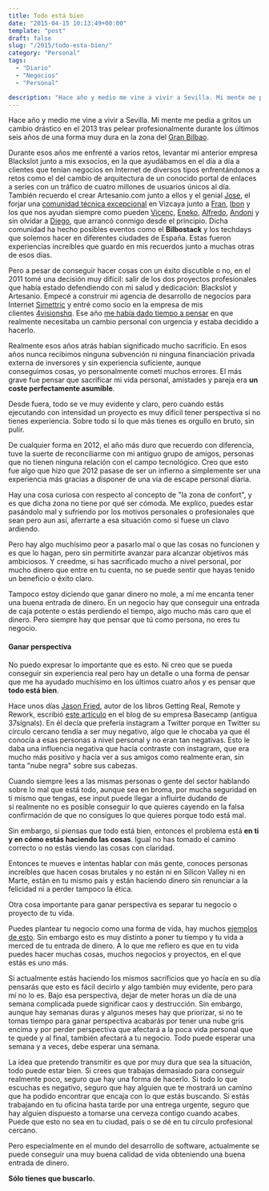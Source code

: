 ```yaml
---
title: Todo está bien
date: "2015-04-15 10:13:49+00:00"
template: "post"
draft: false
slug: "/2015/todo-esta-bien/"
category: "Personal"
tags:
  - "Diario"
  - "Negocios"
  - "Personal"

description: "Hace año y medio me vine a vivir a Sevilla. Mi mente me pedía a gritos un cambio drástico en el 2013 tras pelear profesionalmente durante los últimos seis años de una forma muy dura en la zona del Gran Bilbao."
---
```


Hace año y medio me vine a vivir a Sevilla. Mi mente me pedía a gritos un cambio drástico en el 2013 tras pelear profesionalmente durante los últimos seis años de una forma muy dura en la zona del [Gran Bilbao](http://es.wikipedia.org/wiki/Gran_Bilbao).

Durante esos años me enfrenté a varios retos, levantar mi anterior empresa Blackslot junto a mis exsocios, en la que ayudábamos en el día a día a clientes que tenían negocios en Internet de diversos tipos enfrentándonos a retos como el del cambio de arquitectura de un conocido portal de enlaces a series con un tráfico de cuatro millones de usuarios únicos al día. También recuerdo el crear Artesanio.com junto a ellos y el genial [Jose](https://twitter.com/venzario), el forjar una [comunidad técnica excepcional](http://www.meetup.com/es/elcomite/) en Vizcaya junto a [Fran](https://twitter.com/fran_mosteiro), [Ibon](https://twitter.com/ibonilm) y los que nos ayudan siempre como pueden [Vicenç](https://twitter.com/vgaltes), [Eneko](https://twitter.com/enekopalencia), [Alfredo](https://twitter.com/alfredodev), [Andoni](https://twitter.com/andoniarroyo) y sin olvidar a [Diego](https://twitter.com/arketipo), que arrancó conmigo desde el principio. Dicha comunidad ha hecho posibles eventos como el **Bilbostack** y los techdays que solemos hacer en diferentes ciudades de España. Estas fueron experiencias increíbles que guardo en mis recuerdos junto a muchas otras de esos días.

Pero a pesar de conseguir hacer cosas con un éxito discutible o no, en el 2011 tomé una decisión muy difícil: salir de los dos proyectos profesionales que había estado defendiendo con mi salud y dedicación: Blackslot y Artesanio. Empecé a construir mi agencia de desarrollo de negocios para Internet [Simettric](http://simettric.com) y entré como socio en la empresa de mis clientes [4visionshq](http://4visionshq.com). Ese año [me había dado tiempo a pensar](/2011/cierra-los-ojos/) en que realmente necesitaba un cambio personal con urgencia y estaba decidido a hacerlo.

Realmente esos años atrás habían significado mucho sacrificio. En esos años nunca recibimos ninguna subvención ni ninguna financiación privada externa de inversores y sin experiencia suficiente, aunque conseguimos cosas, yo personalmente cometí muchos errores. El más grave fue pensar que sacrificar mi vida personal, amistades y pareja era **un coste perfectamente asumible**.

Desde fuera, todo se ve muy evidente y claro, pero cuando estás ejecutando con intensidad un proyecto es muy difícil tener perspectiva si no tienes experiencia. Sobre todo si lo que más tienes es orgullo en bruto, sin pulir.

De cualquier forma en 2012, el año más duro que recuerdo con diferencia, tuve la suerte de reconciliarme con mi antiguo grupo de amigos, personas que no tienen ninguna relación con el campo tecnológico. Creo que esto fue algo que hizo que 2012 pasase de ser un infierno a simplemente ser una experiencia más gracias a disponer de una vía de escape personal diaria.

Hay una cosa curiosa con respecto al concepto de "la zona de confort", y es que dicha zona no tiene por qué ser cómoda. Me explico, puedes estar pasándolo mal y sufriendo por los motivos personales o profesionales que sean pero aun así, aferrarte a esa situación como si fuese un clavo ardiendo.

Pero hay algo muchísimo peor a pasarlo mal o que las cosas no funcionen y es que lo hagan, pero sin permitirte avanzar para alcanzar objetivos más ambiciosos. Y creedme, si has sacrificado mucho a nivel personal, por mucho dinero que entre en tu cuenta, no se puede sentir que hayas tenido un beneficio o éxito claro.

Tampoco estoy diciendo que ganar dinero no mole, a mí me encanta tener una buena entrada de dinero. En un negocio hay que conseguir una entrada de caja potente o estás perdiendo el tiempo, algo mucho más caro que el dinero. Pero siempre hay que pensar que tú como persona, no eres tu negocio.


#### Ganar perspectiva


No puedo expresar lo importante que es esto. Ni creo que se pueda conseguir sin experiencia real pero hay un detalle o una forma de pensar que me ha ayudado muchísimo en los últimos cuatro años y es pensar que **todo está bien**.

Hace unos días [Jason Fried](https://twitter.com/jasonfried), autor de los libros Getting Real, Remote y Rework, escribió [este artículo](https://signalvnoise.com/posts/3868-look-and-feel-and-feel) en el blog de su empresa Basecamp (antigua 37signals). En él decía que prefería instagram a Twitter porque en Twitter su círculo cercano tendía a ser muy negativo, algo que le chocaba ya que él conocía a esas personas a nivel personal y no eran tan negativas. Esto le daba una influencia negativa que hacía contraste con instagram, que era mucho más positivo y hacía ver a sus amigos como realmente eran, sin tanta "nube negra" sobre sus cabezas.

Cuando siempre lees a las mismas personas o gente del sector hablando sobre lo mal que está todo, aunque sea en broma, por mucha seguridad en ti mismo que tengas, ese input puede llegar a influirte dudando de si realmente no es posible conseguir lo que quieres cayendo en la falsa confirmación de que no consigues lo que quieres porque todo está mal.

Sin embargo, si piensas que todo está bien, entonces el problema está **en ti y en cómo estás haciendo las cosas**. Igual no has tomado el camino correcto o no estás viendo las cosas con claridad.

Entonces te mueves e intentas hablar con más gente, conoces personas increíbles que hacen cosas brutales y no están ni en Silicon Valley ni en Marte, están en tu mismo país y están haciendo dinero sin renunciar a la felicidad ni a perder tampoco la ética.

Otra cosa importante para ganar perspectiva es separar tu negocio o proyecto de tu vida.

Puedes plantear tu negocio como una forma de vida, hay muchos [ejemplos de esto](https://vimeo.com/122416858). Sin embargo esto es muy distinto a poner tu tiempo y tu vida a merced de tu entrada de dinero. A lo que me refiero es que en tu vida puedes hacer muchas cosas, muchos negocios y proyectos, en el que estás es uno más.

Si actualmente estás haciendo los mismos sacrificios que yo hacía en su día pensarás que esto es fácil decirlo y algo también muy evidente, pero para mí no lo es. Bajo esa perspectiva, dejar de meter horas un día de una semana complicada puede significar caos y destrucción. Sin embargo, aunque hay semanas duras y algunos meses hay que priorizar, si no te tomas tiempo para ganar perspectiva acabarás por tener una nube gris encima y por perder perspectiva que afectará a la poca vida personal que te quede y al final, también afectará a tu negocio. Todo puede esperar una semana y a veces, debe esperar una semana.

La idea que pretendo transmitir es que por muy dura que sea la situación, todo puede estar bien. Si crees que trabajas demasiado para conseguir realmente poco, seguro que hay una forma de hacerlo. Si todo lo que escuchas es negativo, seguro que hay alguien que te mostrará un camino que ha podido encontrar que encaja con lo que estás buscando. Si estás trabajando en tu oficina hasta tarde por una entrega urgente, seguro que hay alguien dispuesto a tomarse una cerveza contigo cuando acabes. Puede que esto no sea en tu ciudad, país o se dé en tu círculo profesional cercano.

Pero especialmente en el mundo del desarrollo de software, actualmente se puede conseguir una muy buena calidad de vida obteniendo una buena entrada de dinero.

**Sólo tienes que buscarlo.**
